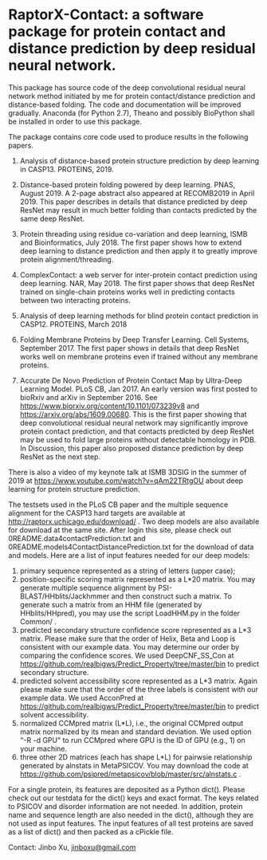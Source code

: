 # RaptorX-Contact: a software package for protein contact and distance prediction by deep residual neural network. 
This package has source code of the deep convolutional residual neural network method initiated by me for protein contact/distance prediction and distance-based folding. The code and documentation will be improved gradually. Anaconda (for Python 2.7), Theano and possibly BioPython shall be installed in order to use this package.

The package contains core code used to produce results in the following papers. 
1) Analysis of distance-based protein structure prediction by deep learning in CASP13. PROTEINS, 2019.

2) Distance-based protein folding powered by deep learning. PNAS, August 2019. A 2-page abstract also appeared at RECOMB2019 in April 2019. This paper describes in details that distance predicted by deep ResNet may result in much better folding than contacts predicted by the same deep ResNet.

3) Protein threading using residue co-variation and deep learning, ISMB and Bioinformatics, July 2018. The first paper shows how to extend deep learning to distance prediction and then apply it to greatly improve protein alignment/threading.

4) ComplexContact: a web server for inter-protein contact prediction using deep learning. NAR, May 2018. The first paper shows that deep ResNet trained on single-chain proteins works well in predicting contacts between two interacting proteins.

5) Analysis of deep learning methods for blind protein contact prediction in CASP12. PROTEINS, March 2018

6) Folding Membrane Proteins by Deep Transfer Learning. Cell Systems, September 2017. The first paper shows in details that deep ResNet works well on membrane proteins even if trained without any membrane proteins.

7) Accurate De Novo Prediction of Protein Contact Map by Ultra-Deep Learning Model. PLoS CB, Jan 2017. An early version was first posted to bioRxiv and arXiv in September 2016. See https://www.biorxiv.org/content/10.1101/073239v8 and https://arxiv.org/abs/1609.00680. This is the first paper showing that deep convolutional residual neural network may significantly improve protein contact prediction, and that contacts predicted by deep ResNet may be used to fold large proteins without detectable homology in PDB. In Discussion, this paper also proposed distance prediction by deep ResNet as the next step. 

There is also a video of my keynote talk at ISMB 3DSIG in the summer of 2019 at https://www.youtube.com/watch?v=qAm22TRtgOU about deep learning for protein structure prediction.


The testsets used in the PLoS CB paper and the multiple sequence alignment for the CASP13 hard targets are available at http://raptorx.uchicago.edu/download/ . Two deep models are also available for download at the same site. After login this site,
please check out 0README.data4contactPrediction.txt and 0README.models4ContactDistancePrediction.txt for the download of data and models. Here are a list of input features needed for our deep models: 
1) primary sequence represented as a string of letters (upper case);
2) position-specific scoring matrix represented as a L*20 matrix. You may generate multiple sequence alignment by PSI-BLAST/HHblits/Jackhmmer and then construct such a matrix. To generate such a matrix from an HHM file (generated by HHblits/HHpred), you may use the script LoadHHM.py in the folder Common/ .
3) predicted secondary structure confidence score represented as a L*3 matrix. Please make sure that the order of Helix, Beta and Loop is consistent with our example data. You may determine our order by comparing the confidence scores. We used DeepCNF_SS_Con at https://github.com/realbigws/Predict_Property/tree/master/bin to predict secondary structure.
4) predicted solvent accessibility score represented as a L*3 matrix. Again please make sure that the order of the three labels is consistent with our example data. We used AcconPred at https://github.com/realbigws/Predict_Property/tree/master/bin to predict solvent accessibility.
5) normalized CCMpred matrix (L*L), i.e., the original CCMpred output matrix normalized by its mean and standard deviation. We used option "-R -d GPU" to run CCMpred where GPU is the ID of GPU (e.g., 1) on your machine.
6) three other 2D matrices (each has shape L*L) for pairwsie relationship generated by alnstats in MetaPSICOV. You may download the code at https://github.com/psipred/metapsicov/blob/master/src/alnstats.c . 

For a single protein, its features are deposited as a Python dict(). Please check out our testdata for the dict() keys and exact format. The keys related to PSICOV and disorder information are not needed. In addition, protein name and sequence length are also needed in the dict(), although they are not used as input features. The input features of all test proteins are saved as a list of dict() and then packed as a cPickle file. 

Contact: Jinbo Xu, jinboxu@gmail.com
